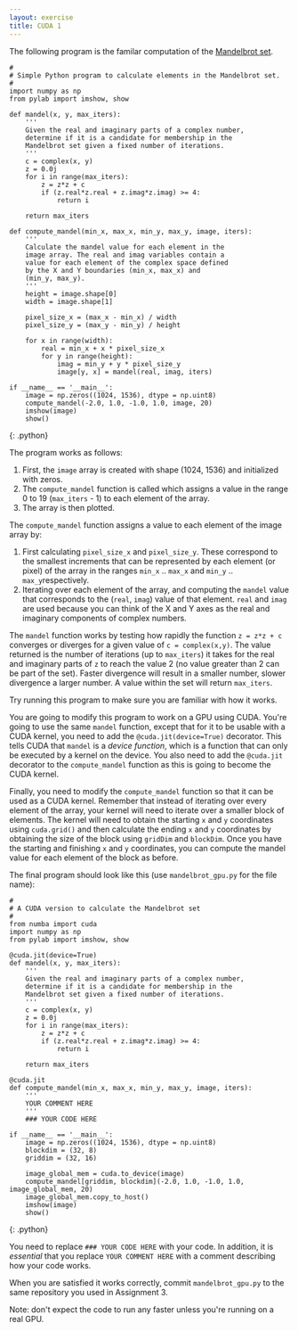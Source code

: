 ```yaml
---
layout: exercise
title: CUDA 1
---
```


The following program is the familar computation of the [Mandelbrot set](https://en.wikipedia.org/wiki/Mandelbrot_set).

~~~
#
# Simple Python program to calculate elements in the Mandelbrot set.
#
import numpy as np
from pylab import imshow, show

def mandel(x, y, max_iters):
    '''
    Given the real and imaginary parts of a complex number,
    determine if it is a candidate for membership in the 
    Mandelbrot set given a fixed number of iterations.
    '''
    c = complex(x, y)
    z = 0.0j
    for i in range(max_iters):
        z = z*z + c
        if (z.real*z.real + z.imag*z.imag) >= 4:
            return i
            
    return max_iters
    
def compute_mandel(min_x, max_x, min_y, max_y, image, iters):
	'''
	Calculate the mandel value for each element in the 
	image array. The real and imag variables contain a 
	value for each element of the complex space defined 
	by the X and Y boundaries (min_x, max_x) and 
	(min_y, max_y).
	'''
    height = image.shape[0]
    width = image.shape[1]
    
    pixel_size_x = (max_x - min_x) / width
    pixel_size_y = (max_y - min_y) / height
    
    for x in range(width):
        real = min_x + x * pixel_size_x
        for y in range(height):
            imag = min_y + y * pixel_size_y
            image[y, x] = mandel(real, imag, iters)
            
if __name__ == '__main__':
	image = np.zeros((1024, 1536), dtype = np.uint8)
	compute_mandel(-2.0, 1.0, -1.0, 1.0, image, 20) 
	imshow(image)
	show()
~~~
{: .python}

The program works as follows:
1. First, the `image` array is created with shape (1024, 1536) and initialized with zeros.
2. The `compute_mandel` function is called which assigns a value in the range 0 to 19 (`max_iters` - 1) to each element of the array.
3. The array is then plotted.

The `compute_mandel` function assigns a value to each element of the image array by:
1. First calculating `pixel_size_x` and `pixel_size_y`. These correspond to the smallest increments that 
can be represented by each element (or pixel) of the array in the ranges `min_x` .. `max_x` and `min_y` .. `max_y`respectively.
2. Iterating over each element of the array, and computing the `mandel` value that corresponds to the (`real`, `imag`) value of that element. `real`
and `imag` are used because you can think of the X and Y axes as the real and imaginary components of complex numbers.

The `mandel` function works by testing how rapidly the function `z = z*z + c` converges or diverges for a given value of `c = complex(x,y)`.
The value returned is the number of iterations (up to `max_iters`) it takes for the real and imaginary parts of `z` to reach the value 2 (no value
greater than 2 can be part of the set). Faster divergence will result in a smaller number, slower divergence a larger number. A value within the
set will return `max_iters`.

Try running this program to make sure you are familiar with how it works.

You are going to modify this program to work on a GPU using CUDA. You're going to use the same `mandel` function, except that for it to be usable
with a CUDA kernel, you need to add the `@cuda.jit(device=True)` decorator. This tells CUDA that `mandel` is a *device function*, which is a function
that can only be executed by a kernel on the device. You also need to add the `@cuda.jit` decorator to the `compute_mandel` function as this is going to 
become the CUDA kernel.

Finally, you need to modify the `compute_mandel` function so that it can be used as a CUDA kernel. Remember that instead of iterating over every
element of the array, your kernel will need to iterate over a smaller block of elements. The kernel will need to obtain the starting `x` and `y` 
coordinates using `cuda.grid()` and then calculate the ending `x` and `y` coordinates by obtaining the size of the block using `gridDim` and `blockDim`. 
Once you have the starting and finishing `x` and `y` coordinates, you can compute the mandel value for each element of the block as before. 

The final program should look like this (use `mandelbrot_gpu.py` for the file name):

~~~
# 
# A CUDA version to calculate the Mandelbrot set
#
from numba import cuda
import numpy as np
from pylab import imshow, show

@cuda.jit(device=True)
def mandel(x, y, max_iters):
    '''
    Given the real and imaginary parts of a complex number,
    determine if it is a candidate for membership in the 
    Mandelbrot set given a fixed number of iterations.
    '''
    c = complex(x, y)
    z = 0.0j
    for i in range(max_iters):
        z = z*z + c
        if (z.real*z.real + z.imag*z.imag) >= 4:
            return i

    return max_iters

@cuda.jit
def compute_mandel(min_x, max_x, min_y, max_y, image, iters):
	'''
	YOUR COMMENT HERE
	'''
    ### YOUR CODE HERE
    
if __name__ == '__main__':
	image = np.zeros((1024, 1536), dtype = np.uint8)
	blockdim = (32, 8)
	griddim = (32, 16)
	
	image_global_mem = cuda.to_device(image)
	compute_mandel[griddim, blockdim](-2.0, 1.0, -1.0, 1.0, image_global_mem, 20) 
	image_global_mem.copy_to_host()
	imshow(image)
	show()
~~~
{: .python}

You need to replace `### YOUR CODE HERE` with your code. In addition, it is *essential* that you replace `YOUR COMMENT HERE` with a comment describing 
how your code works.

When you are satisfied it works correctly, commit `mandelbrot_gpu.py` to the same repository you used in Assignment 3.

Note: don't expect the code to run any faster unless you're running on a real GPU.

